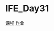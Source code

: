 # IFE_Day31
[课程](http://ife.baidu.com/course/detail/id/53)
[作业](https://shenhailin.github.io/IFE_Day31/day31.html)
